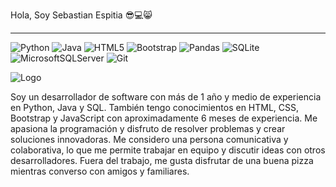 Hola, Soy Sebastian Espitia :sunglasses::computer::smile_cat:
***
![Python](https://img.shields.io/badge/python-3670A0?style=for-the-badge&logo=python&logoColor=ffdd54)	![Java](https://img.shields.io/badge/java-%23ED8B00.svg?style=for-the-badge&logo=java&logoColor=white) ![HTML5](https://img.shields.io/badge/html5-%23E34F26.svg?style=for-the-badge&logo=html5&logoColor=white) ![Bootstrap](https://img.shields.io/badge/bootstrap-%23563D7C.svg?style=for-the-badge&logo=bootstrap&logoColor=white) ![Pandas](https://img.shields.io/badge/pandas-%23150458.svg?style=for-the-badge&logo=pandas&logoColor=white)	![SQLite](https://img.shields.io/badge/sqlite-%2307405e.svg?style=for-the-badge&logo=sqlite&logoColor=white)	![MicrosoftSQLServer](https://img.shields.io/badge/Microsoft%20SQL%20Server-CC2927?style=for-the-badge&logo=microsoft%20sql%20server&logoColor=white) ![Git](https://img.shields.io/badge/git-%23F05033.svg?style=for-the-badge&logo=git&logoColor=white)

![Logo](https://firebasestorage.googleapis.com/v0/b/portafolioses.appspot.com/o/portada.png?alt=media&token=6c8a48ce-d63c-4068-af21-bbb5d3177d64)

Soy un desarrollador de software con más de 1 año y medio de experiencia en Python, Java y SQL. También tengo conocimientos en HTML, CSS, Bootstrap y JavaScript con aproximadamente 6 meses de experiencia. Me apasiona la programación y disfruto de resolver problemas y crear soluciones innovadoras. Me considero una persona comunicativa y colaborativa, lo que me permite trabajar en equipo y discutir ideas con otros desarrolladores. Fuera del trabajo, me gusta disfrutar de una buena pizza mientras converso con amigos y familiares.
